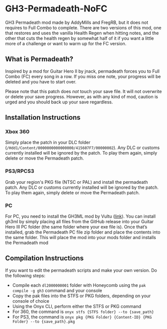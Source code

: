 # GH3-Permadeath-NoFC
GH3 Permadeath mod made by AddyMills and FregRB, but it does not requires to Full Combo to complete.
There are two versions of this mod, one that restores and uses the vanilla Health Regen when hitting notes, and the other that cuts the health regen by somewhat half of it if you want a little more of a challenge or want to warm up for the FC version.

## What is Permadeath?
Inspired by a mod for Guitar Hero II by jnack, permadeath forces you to Full Combo (FC) every song in a row. If you miss one note, your progress will be deleted and you have to start over. 

Please note that this patch does _not_ touch your save file. It will not overwrite or delete your save progress. However, as with any kind of mod, caution is urged and you should back up your save regardless.

## Installation Instructions

### Xbox 360
Simply place the patch in your DLC folder (`/Hdd1/Content/0000000000000000/415607F7/00000002`). Any DLC or customs currently installed will be ignored by the patch. To play them again, simply delete or move the Permadeath patch.

### PS3/RPCS3
Grab your region's PKG file (NTSC or PAL) and install the permadeath patch. Any DLC or customs currently installed will be ignored by the patch. To play them again, simply delete or move the Permadeath patch.

### PC
For PC, you need to install the GH3ML mod by Vultu ([link](https://github.com/nsneverhax/gh3ml)). You can install gh3ml by simply placing all files from the GitHub release into your Guitar Hero III PC folder (the same folder where your exe file is). Once that’s installed, grab the Permadeath PC file zip folder and place the contents into the same folder.
This will place the mod into your mods folder and installs the Permadeath mod


## Compilation Instructions

If you want to edit the permadeath scripts and make your own version. Do the following steps:
- Compile each `dl2000000001` folder with Honeycomb using the `pak compile -g gh3` command and your console
- Copy the pak files into the STFS or PKG folders, depending on your console of choice
- Using the Onyx CLI, perform either the STFS or PKG command
-   For 360, the command is `onyx stfs {STFS folder} --to {save_path}`
-   For PS3, the command is `onyx pkg {PKG Folder} {Content-ID} {PKG Folder} --to {save_path}.pkg`
